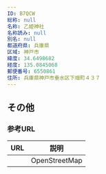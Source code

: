```yaml
---
ID: B7QCW
総称: null
名称: 乙姫神社
名称読み: null
別名: null
都道府県: 兵庫県
区域: 神戸市
緯度: 34.6498682
経度: 135.0845068
郵便番号: 6550861
住所: 兵庫県神戸市垂水区下畑町４３７
---
```


## その他

### 参考URL

| URL | 説明          |
| --- | ------------- |
|     | OpenStreetMap |
